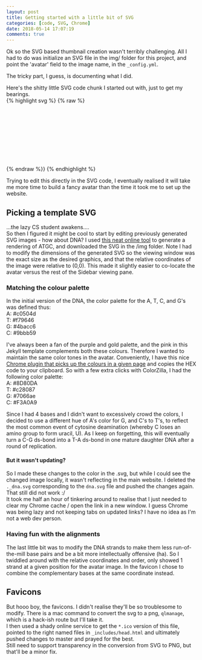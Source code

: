 ```yaml
---
layout: post
title: Getting started with a little bit of SVG  
categories: [code, SVG, Chrome]
date: 2018-05-14 17:07:19
comments: true
---
```


Ok so the SVG based thumbnail creation wasn't terribly challenging. All I had to do was initialize an SVG file in the img/ folder for this project, and point the 'avatar' field to the image name, in the `_config.yml`.    

The tricky part, I guess, is documenting what I did.    

<!--more-->

Here's the shitty little SVG code chunk I started out with, just to get my bearings.   
{% highlight svg %}
{% raw %}
<svg width="100%" height="100%" version="1.1" xmlns="http://www.w3.org/2000/svg">

<defs>
<linearGradient id="fill" x1="0%" y1="0%" x2="0%" y2="100%">
<stop offset="0%" style="stop-color:rgb(224,224,224);stop-opacity:1"/>
<stop offset="100%" style="stop-color:rgb(153,153,153);stop-opacity:1"/>
</linearGradient>
</defs>

<path d="M 0 0 L 64 0 L 32 64 z" stroke="colourname" fill="url(#fill)"/>

</svg>
{% endraw %}}
{% endhighlight %}

Trying to edit this directly in the SVG code, I eventually realised it will take me more time to build a fancy avatar than the time it took me to set up the website.    

## Picking a template SVG  
...the lazy CS student awakens....   
So then I figured it might be cool to start by editing previously generated SVG images - how about DNA? I used [this neat online tool](http://petercollingridge.appspot.com/draw-dna) to generate a rendering of ATGC, and downloaded the SVG in the /img folder. Note I had to modify the dimensions of the generated SVG so the viewing window was the exact size as the desired graphics, and that the relative coordinates of the image were relative to (0,0). This made it slightly easier to co-locate the avatar versus the rest of the Sidebar viewing pane.    

### Matching the colour palette  
In the initial version of the DNA, the color palette for the A, T, C, and G's was defined thus:  
A: #c0504d  
T: #f79646  
G: #4bacc6  
C: #9bbb59  

I've always been a fan of the purple and gold palette, and the pink in this Jekyll template complements both these colours. Therefore I wanted to maintain the same color tones in the avatar. Conveniently, I have this nice [Chrome plugin that picks up the colours in a given page](https://chrome.google.com/webstore/detail/colorzilla/bhlhnicpbhignbdhedgjhgdocnmhomnp?hl=en) and copies the HEX code to your clipboard. So with a few extra clicks with ColorZilla, I had the following color palette:  
A: #8D80DA  
T: #c28087  
G: #7066ae  
C: #F3A0A9

Since I had 4 bases and I didn't want to excessively crowd the colors, I decided to use a different hue of A's color for G, and C's to T's, to reflect the most common event of cytosine deamination (whereby C loses an amino group to form uracil, U). As I keep on forgetting, this will eventually turn a C-G ds-bond into a T-A ds-bond in one mature daughter DNA after a round of replication.   

#### But it wasn't updating?  
So I made these changes to the color in the .svg, but while I could see the changed image locally, it wasn't reflecting in the main website. I deleted the `._dna.svg` corresponding to the `dna.svg` file and pushed the changes again. That still did not work :/    
It took me half an hour of tinkering around to realise that I just needed to clear my Chrome cache / open the link in a new window. I guess Chrome was being lazy and not keeping tabs on updated links? I have no idea as I'm not a web dev person.    

### Having fun with the alignments  
The last little bit was to modify the DNA strands to make them less run-of-the-mill base pairs and be a bit more intellectually offensive (ha). So I twiddled around with the relative coordinates and order, only showed 1 strand at a given position for the avatar image. In the favicon I chose to combine the complementary bases at the same coordinate instead.  

## Favicons
But hooo boy, the favicons. I didn't realise they'll be so troublesome to modify. There is a mac command to convert the svg to a png, `qlmanage`, which is a hack-ish route but I'll take it.  
I then used a shady online service to get the `*.ico` version of this file, pointed to the right named files in `_includes/head.html` and ultimately pushed changes to master and prayed for the best.  
Still need to support transparency in the conversion from SVG to PNG, but that'll be a minor fix.  

